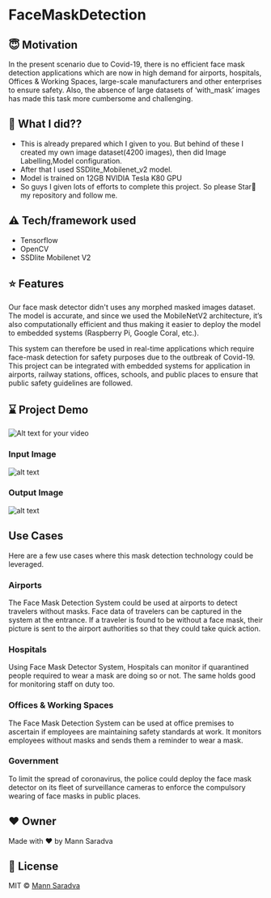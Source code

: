 # FaceMaskDetection


## 😇 Motivation

In the present scenario due to Covid-19, there is no efficient face mask detection applications which are now in high demand for airports, hospitals, Offices & Working Spaces, large-scale manufacturers and other enterprises to ensure safety. Also, the absence of large datasets of ‘with_mask’ images has made this task more cumbersome and challenging.

## 📁 What I did??
 - This is already prepared which I given to you. But behind of these I created my own image dataset(4200 images), then did Image Labelling,Model configuration.
 - After that I used SSDlite_Mobilenet_v2 model.
 - Model is trained on 12GB NVIDIA Tesla K80 GPU
 - So guys I given lots of efforts to complete this project. So please Star🌟 my repository and follow me.

## ⚠️ Tech/framework used
 - Tensorflow
 - OpenCV
 - SSDlite Mobilenet V2

## ⭐ Features
Our face mask detector didn't uses any morphed masked images dataset. The model is accurate, and since we used the MobileNetV2 architecture, it’s also computationally efficient and thus making it easier to deploy the model to embedded systems (Raspberry Pi, Google Coral, etc.).

This system can therefore be used in real-time applications which require face-mask detection for safety purposes due to the outbreak of Covid-19. This project can be integrated with embedded systems for application in airports, railway stations, offices, schools, and public places to ensure that public safety guidelines are followed.



## ⌛ Project Demo

![Alt text for your video](https://github.com/Mann1904/FaceMaskDetection/blob/master/gif.gif)



### Input Image
![alt text](https://github.com/Mann1904/FaceMaskDetection/blob/master/image.jpg?raw=true)


### Output Image
![alt text](https://github.com/Mann1904/FaceMaskDetection/blob/master/output_image.jpg?raw=true)

## Use Cases

Here are a few use cases where this mask detection technology could be leveraged.

### Airports
The Face Mask Detection System could be used at airports to detect travelers without masks. Face data of travelers can be captured in the system at the entrance. If a traveler is found to be without a face mask, their picture is sent to the airport authorities so that they could take quick action.

### Hospitals
Using Face Mask Detector System, Hospitals can monitor if quarantined people required to wear a mask are doing so or not. The same holds good for monitoring staff on duty too.


### Offices & Working Spaces
The Face Mask Detection System can be used at office premises to ascertain if employees are maintaining safety standards at work. It monitors employees without masks and sends them a reminder to wear a mask.


### Government
To limit the spread of coronavirus, the police could deploy the face mask detector on its fleet of surveillance cameras to enforce the compulsory wearing of face masks in public places.

## ❤️ Owner
Made with ❤️  by Mann Saradva

## 👀 License
MIT © [Mann Saradva](https://github.com/Mann1904/FaceMaskDetection/blob/master/LICENSE)
